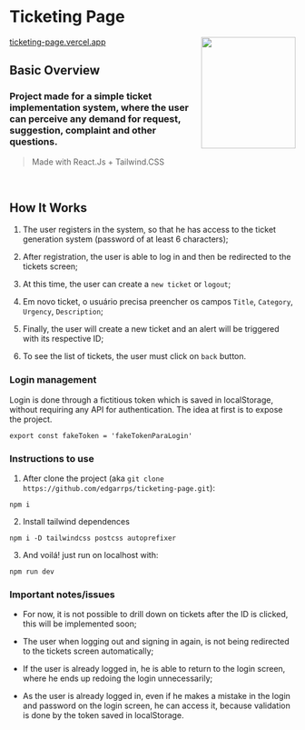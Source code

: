 # Ticketing Page
<img src="https://i.imgur.com/N8UtG1K.png" align="right"
     alt="" width="166" height="196">


[ticketing-page.vercel.app](https://ticketing-page.vercel.app/)

## Basic Overview
### Project made for a simple ticket implementation system, where the user can perceive any demand for request, suggestion, complaint and other questions.
> Made with React.Js + Tailwind.CSS 

<br>

## How It Works

1. The user registers in the system, so that he has access to the ticket 
    generation system (password of at least 6 characters);
    
2. After registration, the user is able to log in and then 
    be redirected to the tickets screen;
   
3. At this time, the user can create a `new ticket` or `logout`;

4. Em novo ticket, o usuário precisa preencher os campos `Title`, `Category`, `Urgency`, `Description`;

5. Finally, the user will create a new ticket and an alert will be triggered with its respective ID;

6. To see the list of tickets, the user must click on `back` button.


### Login management

  Login is done through a fictitious token which is saved in localStorage, without requiring any API 
  for authentication. The idea at first is to expose the project.
  
  ```
  export const fakeToken = 'fakeTokenParaLogin'
  ```

### Instructions to use

1. After clone the project (aka `git clone https://github.com/edgarrps/ticketing-page.git`):
```
npm i
```
2. Install tailwind dependences

```
npm i -D tailwindcss postcss autoprefixer
```

3. And voilá! just run on localhost with:

```
npm run dev
```

### Important notes/issues

* For now, it is not possible to drill down on tickets after the ID is clicked, this will be implemented soon;

* The user when logging out and signing in again, is not being redirected to the tickets screen automatically;

* If the user is already logged in, he is able to return to the login screen, where he ends up redoing the login unnecessarily;

* As the user is already logged in, even if he makes a mistake in the login and password on the login screen, he can access it, 
  because validation is done by the token saved in localStorage.
